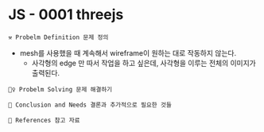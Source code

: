 # JS - 0001 threejs

```
⚒ Probelm Definition 문제 정의
```

- mesh를 사용했을 때 계속해서 wireframe이 원하는 대로 작동하지 않는다.
  - 사각형의 edge 만 따서 작업을 하고 싶은데, 사각형을 이루는 전체의 이미지가 출력된다.

```
🚶‍♀️ Probelm Solving 문제 해결하기
```

```
🍎 Conclusion and Needs 결론과 추가적으로 필요한 것들
```

```
📄 References 참고 자료
```
